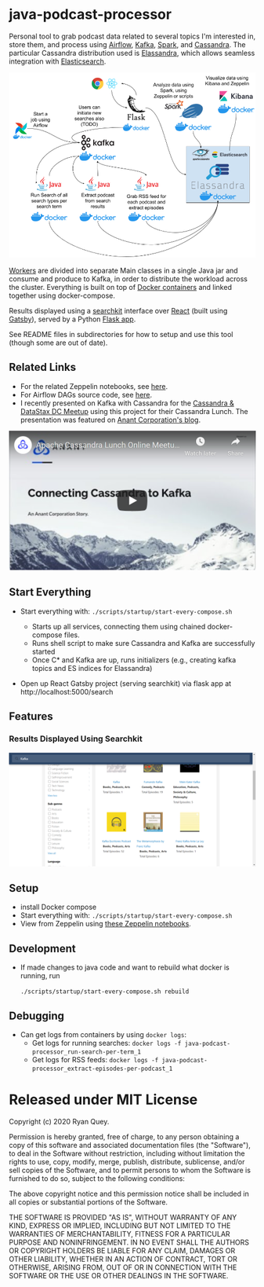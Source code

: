 # java-podcast-processor
Personal tool to grab podcast data related to several topics I'm interested in, store them, and process using [Airflow](https://github.com/apache/airflow), [Kafka](https://kafka.apache.org/), [Spark](https://spark.apache.org/), and [Cassandra](https://cassandra.apache.org/). The particular Cassandra distribution used is [Elassandra](https://www.elassandra.io/), which allows seamless integration with [Elasticsearch](https://www.elastic.co/). 

![image](https://github.com/RyanQuey/java-podcast-processor/raw/master/screenshots/wh_Podcast%20Analysis%20Tool.png)

[Workers](https://github.com/RyanQuey/java-podcast-processor/tree/master/java-workers) are divided into separate Main classes in a single Java jar and consume and produce to Kafka, in order to distribute the workload across the cluster. Everything is built on top of [Docker containers](https://www.docker.com/) and linked together using docker-compose.

Results displayed using a [searchkit](https://github.com/searchkit/searchkit) interface over [React](https://reactjs.org/) (built using [Gatsby](https://www.gatsbyjs.org/)), served by a Python [Flask app](https://flask.palletsprojects.com/). 

See README files in subdirectories for how to setup and use this tool (though some are out of date).

## Related Links
  * For the related Zeppelin notebooks, see [here](https://github.com/RyanQuey/dse-zeppelin-notebooks). 
  * For Airflow DAGs source code, see [here](https://github.com/RyanQuey/airflow-with-podcasts).
  * I recently presented on Kafka with Cassandra for the [Cassandra & DataStax DC Meetup](https://www.meetup.com/Cassandra-DataStax-DC/) using this project for their Cassandra Lunch. The presentation was featured on [Anant Corporation's blog](https://blog.anant.us/cassandra-lunch-18-connecting-cassandra-to-kafka/). 
  
  <div><a href="https://youtu.be/g9ITZ_qyezs" target="_blank" style="width: 350px;"><img src="https://raw.githubusercontent.com/RyanQuey/java-podcast-processor/master/screenshots/lunch18-presentation-screenshot.png" /></a></div>

## Start Everything
- Start everything with: `./scripts/startup/start-every-compose.sh`
    * Starts up all services, connecting them using chained docker-compose files.
    * Runs shell script to make sure Cassandra and Kafka are successfully started
    * Once C* and Kafka are up, runs initializers (e.g., creating kafka topics and ES indices for Elassandra)

- Open up React Gatsby project (serving searchkit) via flask app at http://localhost:5000/search


## Features
### Results Displayed Using Searchkit
![image](https://github.com/RyanQuey/java-podcast-processor/raw/master/screenshots/searchkit-podcasts-sample-search.png)

## Setup
- install Docker compose
- Start everything with: `./scripts/startup/start-every-compose.sh`
- View from Zeppelin using [these Zeppelin notebooks](https://github.com/RyanQuey/dse-zeppelin-notebooks).

## Development
- If made changes to java code and want to rebuild what docker is running, run

    `./scripts/startup/start-every-compose.sh rebuild`

## Debugging
- Can get logs from containers by using `docker logs`:
    * Get logs for running searches: `docker logs -f java-podcast-processor_run-search-per-term_1`
    * Get logs for RSS feeds: `docker logs -f java-podcast-processor_extract-episodes-per-podcast_1`

# Released under MIT License

Copyright (c) 2020 Ryan Quey.

Permission is hereby granted, free of charge, to any person obtaining a copy of this software and associated documentation files (the "Software"), to deal in the Software without restriction, including without limitation the rights to use, copy, modify, merge, publish, distribute, sublicense, and/or sell copies of the Software, and to permit persons to whom the Software is furnished to do so, subject to the following conditions:

The above copyright notice and this permission notice shall be included in all copies or substantial portions of the Software.

THE SOFTWARE IS PROVIDED "AS IS", WITHOUT WARRANTY OF ANY KIND, EXPRESS OR IMPLIED, INCLUDING BUT NOT LIMITED TO THE WARRANTIES OF MERCHANTABILITY, FITNESS FOR A PARTICULAR PURPOSE AND NONINFRINGEMENT. IN NO EVENT SHALL THE AUTHORS OR COPYRIGHT HOLDERS BE LIABLE FOR ANY CLAIM, DAMAGES OR OTHER LIABILITY, WHETHER IN AN ACTION OF CONTRACT, TORT OR OTHERWISE, ARISING FROM, OUT OF OR IN CONNECTION WITH THE SOFTWARE OR THE USE OR OTHER DEALINGS IN THE SOFTWARE.
